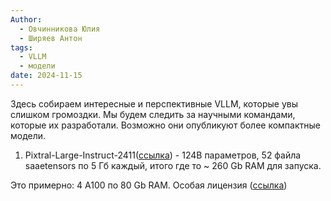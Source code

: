 ```yaml
---
Author:
  - Овчинникова Юлия
  - Ширяев Антон
tags:
  - VLLM
  - модели
date: 2024-11-15
---
```

Здесь собираем интересные и перспективные VLLM, которые увы слишком громоздки.
Мы будем следить за научными командами, которые их разработали.
Возможно они опубликуют более компактные модели.

1. Pixtral-Large-Instruct-2411([ссылка](https://huggingface.co/mistralai/Pixtral-Large-Instruct-2411)) - 124B параметров, 52 файла saаetensors по 5 Гб каждый, итого где то ~ 260 Gb RAM для запуска.

Это примерно: 4 А100 по 80 Gb RAM.
Особая лицензия ([ссылка](https://mistral.ai/licenses/MRL-0.1.md))